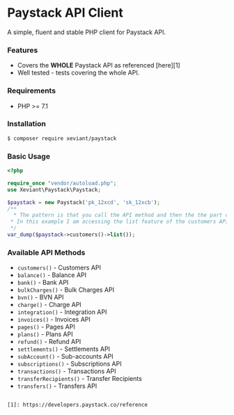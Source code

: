# Paystack API Client
A simple, fluent and stable PHP client for Paystack API.

### Features
- Covers the **WHOLE** Paystack API as referenced [here][1]
- Well tested - tests covering the whole API.


### Requirements
- PHP >= 7.1

### Installation
```bash
$ composer require xeviant/paystack
```

### Basic Usage
```php
<?php

require_once "vendor/autoload.php";
use Xeviant\Paystack\Paystack;

$paystack = new Paystack('pk_12xcd', 'sk_12xcb');
/**
  * The pattern is that you call the API method and then the the part of the API you want to access
 * In this example I am accessing the list feature of the customers API check: https://developers.paystack.co/reference
 */
var_dump($paystack->customers()->list());
```

### Available API Methods
- `customers()` - Customers API
- `balance()` - Balance API
- `bank()` - Bank API
- `bulkCharges()` - Bulk Charges API
- `bvn()` - BVN API
- `charge()` - Charge API
- `integration()` - Integration API
- `invoices()` - Invoices API
- `pages()` - Pages API
- `plans()` - Plans API
- `refund()` - Refund API
- `settlements()` - Settlements API
- `subAccount()` - Sub-accounts API
- `subscriptions()` - Subscriptions API
- `transactions()` - Transactions API
- `transferRecipients()` - Transfer Recipients
- `transfers()` - Transfers API
```

[1]: https://developers.paystack.co/reference